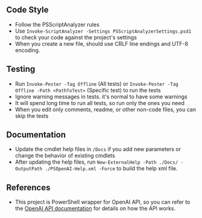 ## Code Style
- Follow the PSScriptAnalyzer rules
- Use `Invoke-ScriptAnalyzer -Settings PSScriptAnalyzerSettings.psd1` to check your code against the project's settings
- When you create a new file, should use CRLF line endings and UTF-8 encoding.

## Testing
- Run `Invoke-Pester -Tag Offline` (All tests) or `Invoke-Pester -Tag Offline -Path <PathToTest>` (Specific test) to run the tests
- Ignore warning messages in tests. it's normal to have some warnings
- It will spend long time to run all tests, so run only the ones you need
- When you edit only comments, readme, or other non-code files, you can skip the tests

## Documentation
- Update the cmdlet help files in `/Docs` if you add new parameters or change the behavior of existing cmdlets
- After updating the help files, run `New-ExternalHelp -Path ./Docs/ -OutputPath ./PSOpenAI-Help.xml -Force` to build the help xml file.

## References
- This project is PowerShell wrapper for OpenAI API, so you can refer to the [OpenAI API documentation](https://platform.openai.com/docs/api-reference) for details on how the API works.
